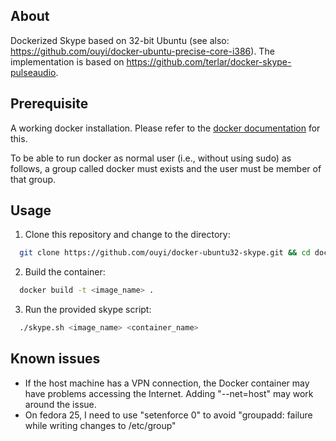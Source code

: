 ## About

Dockerized Skype based on 32-bit Ubuntu (see also: https://github.com/ouyi/docker-ubuntu-precise-core-i386). The implementation is based on https://github.com/terlar/docker-skype-pulseaudio.

## Prerequisite

A working docker installation. Please refer to the [docker documentation](https://docs.docker.com/engine/installation/) for this.

To be able to run docker as normal user (i.e., without using sudo) as follows, a group called docker must exists and the user must be member of that group.

## Usage

1. Clone this repository and change to the directory:

  ```sh
    git clone https://github.com/ouyi/docker-ubuntu32-skype.git && cd docker-ubuntu32-skype
  ```

2. Build the container:

  ```sh
    docker build -t <image_name> .
  ```

3. Run the provided skype script:

  ```sh
    ./skype.sh <image_name> <container_name>
  ```

## Known issues

- If the host machine has a VPN connection, the Docker container may have problems accessing the Internet. Adding "--net=host" may work around the issue.
- On fedora 25, I need to use "setenforce 0" to avoid "groupadd: failure while writing changes to /etc/group" 
